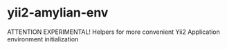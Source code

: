 # yii2-amylian-env
ATTENTION EXPERIMENTAL! Helpers for more convenient Yii2 Application environment initialization
